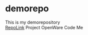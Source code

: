 # demorepo
This is my demorepository<br>
<a href="https://github.com/DeVoLOpEr786/demorepo/edit/main/README.md">RepoLink</a>
Project OpenWare
Code Me
